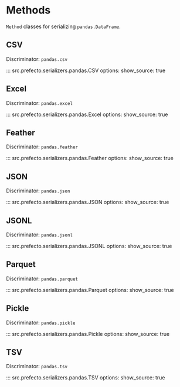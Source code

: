 # Methods

`Method` classes for serializing `pandas.DataFrame`.

## CSV

Discriminator: `pandas.csv`

::: src.prefecto.serializers.pandas.CSV
    options:
        show_source: true

## Excel

Discriminator: `pandas.excel`

::: src.prefecto.serializers.pandas.Excel
    options:
        show_source: true

## Feather

Discriminator: `pandas.feather`

::: src.prefecto.serializers.pandas.Feather
    options:
        show_source: true

## JSON

Discriminator: `pandas.json`

::: src.prefecto.serializers.pandas.JSON
    options:
        show_source: true

## JSONL

Discriminator: `pandas.jsonl`

::: src.prefecto.serializers.pandas.JSONL
    options:
        show_source: true

## Parquet

Discriminator: `pandas.parquet`

::: src.prefecto.serializers.pandas.Parquet
    options:
        show_source: true

## Pickle

Discriminator: `pandas.pickle`

::: src.prefecto.serializers.pandas.Pickle
    options:
        show_source: true

## TSV

Discriminator: `pandas.tsv`

::: src.prefecto.serializers.pandas.TSV
    options:
        show_source: true
